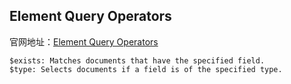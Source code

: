 ## Element Query Operators
官网地址：[Element Query Operators](https://docs.mongodb.com/manual/reference/operator/query-element/)

```
$exists: Matches documents that have the specified field.
$type: Selects documents if a field is of the specified type.
```
